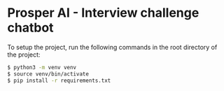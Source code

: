 # Prosper AI - Interview challenge chatbot

To setup the project, run the following commands in the root directory of the project:
```bash
$ python3 -m venv venv
$ source venv/bin/activate
$ pip install -r requirements.txt
```